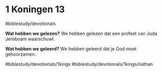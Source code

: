 # 1 Koningen 13
#biblestudy/devotionals

**Wat hebben we gelezen?**
We hebben gelezen dat een profeet van Juda Jeroboam waarschuwt. 

**Wat hebben we geleerd?**
We hebben geleerd dat je God moet gehoorzamen.

#biblestudy/devotionals/1kings #biblestudy/devotionals/1kings/nathan